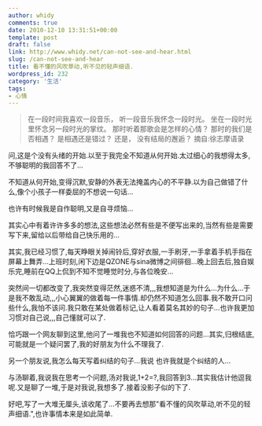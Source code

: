 ```yaml
---
author: whidy
comments: true
date: 2010-12-10 13:31:51+00:00
template: post
draft: false
link: http://www.whidy.net/can-not-see-and-hear.html
slug: /can-not-see-and-hear
title: 看不懂的风吹草动,听不见的轻声细语.
wordpress_id: 232
category: '生活'
tags:
- 心情
---
```


<blockquote>在一段时间我喜欢一段音乐，
听一段音乐我怀念一段时光。
坐在一段时光里怀念另一段时光的掌纹。
那时听着那歌会是怎样的心情？
那时的我们是否相遇？ 是相遇还是错过？
还是， 没有结局的邂逅？
摘自:徐志摩语录</blockquote>



问,这是个没有头绪的开始.以至于我完全不知道从何开始.太过细心的我想得太多,不够聪明的我回答不了...

不知道从何开始,变得沉默,安静的外表无法掩盖内心的不平静.以为自己做错了什么,像个小孩子一样委屈的不想说一句话...

也许有时候我是自作聪明,又是自寻烦恼...

其实心中有着许许多多的想法,这些想法必然有些是不便写出来的,当然有些是需要写下来,留给以后带给自己快乐用的...

其实,我已经习惯了,每天睁眼关掉闹铃后,穿好衣服,一手刷牙,一手拿着手机手指在屏幕上舞弄...上班时刻,闲下边是QZONE与sina微博之间徘徊...晚上回去后,独自娱乐完,睡前在QQ上侃到不知不觉睡觉时分,与各位晚安...

突然间一切都改变了,我突然变得茫然,迷惑不清,,,我想知道是为什么...为什么...于是我不敢乱动,,,小心翼翼的做着每一件事情.却仍然不知道怎么回事.我不敢开口问些什么,我怕不该问.我只敢在某处做着标记,让人看着莫名其妙的句子...也许我更加习惯对自己说,,,自己懂就可以了.

恰巧跟一个网友聊到这里,他问了一堆我也不知道如何回答的问题...其实,归根结底,可能就是一个疑问罢了,我的好朋友为什么不理我了.

另一个朋友说,我怎么每天写着纠结的句子...我说 也许我就是个纠结的人...

与汤聊着,我说我在思考一个问题,汤对我说,1+2=?,我回答到3...其实我估计他逗我呢.又是聊了一堆,于是对我说,我想多了.接着没影子似的下了.

好吧,写了一大堆无厘头,该收尾了...不要再去想那"看不懂的风吹草动,听不见的轻声细语.",也许事情本来是如此简单.
